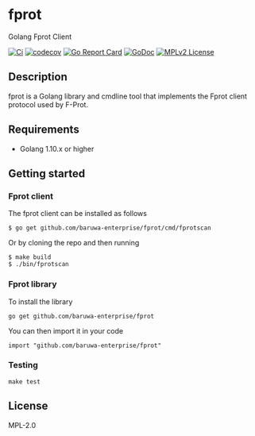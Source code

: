 # fprot

Golang Fprot Client

[![Ci](https://github.com/baruwa-enterprise/fprot/workflows/Ci/badge.svg)](https://github.com/baruwa-enterprise/fprot/actions?query=workflow%3ACi)
[![codecov](https://codecov.io/gh/baruwa-enterprise/fprot/branch/master/graph/badge.svg)](https://codecov.io/gh/baruwa-enterprise/fprot)
[![Go Report Card](https://goreportcard.com/badge/github.com/baruwa-enterprise/fprot)](https://goreportcard.com/report/github.com/baruwa-enterprise/fprot)
[![GoDoc](https://godoc.org/github.com/baruwa-enterprise/fprot?status.svg)](https://godoc.org/github.com/baruwa-enterprise/fprot)
[![MPLv2 License](https://img.shields.io/badge/license-MPLv2-blue.svg?style=flat-square)](https://www.mozilla.org/MPL/2.0/)

## Description

fprot is a Golang library and cmdline tool that implements the
Fprot client protocol used by F-Prot.

## Requirements

* Golang 1.10.x or higher

## Getting started

### Fprot client

The fprot client can be installed as follows

```console
$ go get github.com/baruwa-enterprise/fprot/cmd/fprotscan
```

Or by cloning the repo and then running

```console
$ make build
$ ./bin/fprotscan
```

### Fprot library

To install the library

```console
go get github.com/baruwa-enterprise/fprot
```

You can then import it in your code

```golang
import "github.com/baruwa-enterprise/fprot"
```

### Testing

``make test``

## License

MPL-2.0
